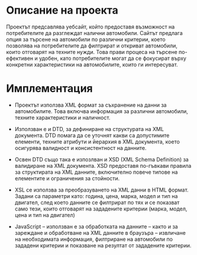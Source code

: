# Описание на проекта

Проектът предсавлява уебсайт, който предоставя възможност на потребителите да разглеждат налични автомобили. Сайтът предлага опция за търсене на автомобили по различни критерии, което позволява на потребителите да филтрират и откриват автомобили, които отговарят на техните нужди. Това прави процеса на търсене по-ефективен и удобен, като потребителите могат да се фокусират върху конкретни характеристики на автомобилите, които ги интересуват.

# Имплементация

- Проектът използва XML формат за съхранение на данни за автомобилите. Това включва информация за различни автомобили, техните характеристики и наличност.

- Използван е и DTD, за дефиниране на структурата на XML документа. DTD помага да се уточнят какви са допустимите елементи, техните атрибути и йерархия в XML документа, което осигурява валидност и консистентност на данните.

- Освен DTD също така е изпозлван и XSD (XML Schema Definition) за валидиране на XML документа. XSD предоставя по-гъвкави правила за структирата на XML данните, включително повече типове на елементите и ограничения за стойности.

- XSL се използва за преобразуването на XML данни в HTML формат. Задани са параметри като: година, цена, марка, модел и тип на двигател, след което данните се филтрират по тях и се показват само тези, които отговарят на зададените критерии (марка, модел, цена и тип на двигател)

- JavaScript – използван е за обработката на данните – както и за зареждане и обработване на XML данните в браузъра – извличане на необходимата информация, филтриране на автомобили по зададени критерии и показване на резултат от зададените критерии.